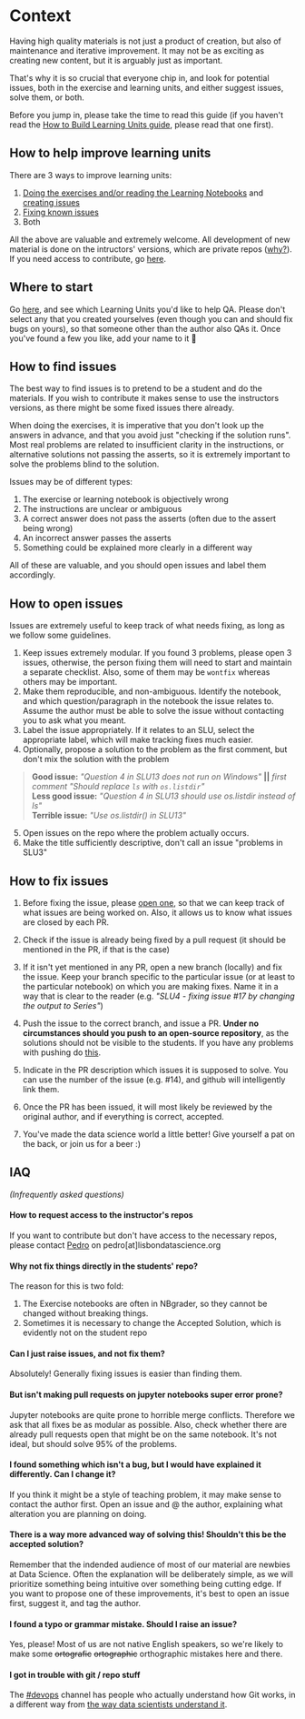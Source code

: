 # Context 

Having high quality materials is not just a product of creation, but also of maintenance and iterative improvement. It may not be as exciting as creating new content, but it is arguably just as important. 

That's why it is so crucial that everyone chip in, and look for potential issues, both in the exercise and learning units, and either suggest issues, solve them, or both. 

Before you jump in, please take the time to read this guide (if you haven't read the [How to Build Learning Units guide](https://github.com/LDSSA/wiki/wiki/How-to-build-Learning-Units), please read that one first).

## How to help improve learning units 
There are 3 ways to improve learning units: 
1. [Doing the exercises and/or reading the Learning Notebooks](https://github.com/LDSSA/wiki/wiki/How-to-help-improve-the-materials#how-to-find-issues) and [creating issues](https://github.com/LDSSA/wiki/wiki/How-to-help-improve-the-materials#how-to-open-issues)
2. [Fixing known issues](https://github.com/LDSSA/wiki/wiki/How-to-help-improve-the-materials#how-to-fix-issues) 
3. Both

All the above are valuable and extremely welcome. All development of new material is done on the intructors' versions, which are private repos ([why?](https://github.com/LDSSA/wiki/wiki/How-to-help-improve-the-materials#why-not-fix-things-directly-in-the-students-repo)). If you need access to contribute, go [here](https://github.com/LDSSA/wiki/wiki/How-to-help-improve-the-materials#how-to-request-access-to-the-instructors-repos). 

## Where to start 
Go [here](https://docs.google.com/spreadsheets/d/1E_r65ZLUwbtDwbdoSyuU4S2fC17kvRpezRUl-XyU4c4/edit#gid=0), and see which Learning Units you'd like to help QA. Please don't select any that you created yourselves (even though you can and should fix bugs on yours), so that someone other than the author also QAs it. Once you've found a few you like, add your name to it 🥇   

## How to find issues 
The best way to find issues is to pretend to be a student and do the materials. If you wish to contribute it makes sense to use the instructors versions, as there might be some fixed issues there already. 

When doing the exercises, it is imperative that you don't look up the answers in advance, and that you avoid just "checking if the solution runs". Most real problems are related to insufficient clarity in the instructions, or alternative solutions not passing the asserts, so it is extremely important to solve the problems blind to the solution.  

Issues may be of different types: 
1. The exercise or learning notebook is objectively wrong
2. The instructions are unclear or ambiguous 
3. A correct answer does not pass the asserts (often due to the assert being wrong)
4. An incorrect answer passes the asserts 
5. Something could be explained more clearly in a different way 

All of these are valuable, and you should open issues and label them accordingly. 

## How to open issues 
Issues are extremely useful to keep track of what needs fixing, as long as we follow some guidelines. 

1. Keep issues extremely modular. If you found 3 problems, please open 3 issues, otherwise, the person fixing them will need to start and maintain a separate checklist. Also, some of them may be `wontfix` whereas others may be important. 
2. Make them reproducible, and non-ambiguous. Identify the notebook, and which question/paragraph in the notebook the issue relates to. Assume the author must be able to solve the issue without contacting you to ask what you meant. 
3. Label the issue appropriately. If it relates to an SLU, select the appropriate label, which will make tracking fixes much easier. 
4. Optionally, propose a solution to the problem as the first comment, but don't mix the solution with the problem 
> **Good issue:** _"Question 4 in SLU13 does not run on Windows"_ **||** _first comment "Should replace `ls` with `os.listdir`"_  
> **Less good issue:** _"Question 4 in SLU13 should use os.listdir instead of ls"_  
> **Terrible issue:** _"Use os.listdir() in SLU13"_  
5. Open issues on the repo where the problem actually occurs. 
6. Make the title sufficiently descriptive, don't call an issue "problems in SLU3" 

## How to fix issues 

1. Before fixing the issue, please [open one](https://github.com/LDSSA/wiki/wiki/How-to-help-improve-the-materials#how-to-fix-issues), so that we can keep track of what issues are being worked on. Also, it allows us to know what issues are closed by each PR. 

2. Check if the issue is already being fixed by a pull request (it should be mentioned in the PR, if that is the case) 

3. If it isn't yet mentioned in any PR, open a new branch (locally) and fix the issue. Keep your branch specific to the particular issue (or at least to the particular notebook) on which you are making fixes. Name it in a way that is clear to the reader (e.g. _"SLU4 - fixing issue #17 by changing the output to Series"_)

4. Push the issue to the correct branch, and issue a PR. **Under no circumstances should you push to an open-source repository**, as the solutions should not be visible to the students. If you have any problems with pushing do [this](https://github.com/LDSSA/wiki/wiki/How-to-help-improve-the-materials#how-to-request-access-to-the-instructors-repos). 

5. Indicate in the PR description which issues it is supposed to solve. You can use the number of the issue (e.g. #14), and github will intelligently link them.
 
6. Once the PR has been issued, it will most likely be reviewed by the original author, and if everything is correct, accepted. 

7. You've made the data science world a little better! Give yourself a pat on the back, or join us for a beer :) 

## IAQ 
_(Infrequently asked questions)_

#### How to request access to the instructor's repos 
If you want to contribute but don't have access to the necessary repos, please contact [Pedro](https://github.com/PedroGFonseca/) on pedro[at]lisbondatascience.org

#### Why not fix things directly in the students' repo? 
The reason for this is two fold: 
1. The Exercise notebooks are often in NBgrader, so they cannot be changed without breaking things.
2. Sometimes it is necessary to change the Accepted Solution, which is evidently not on the student repo 
 
#### Can I just raise issues, and not fix them? 
Absolutely! Generally fixing issues is easier than finding them. 

#### But isn't making pull requests on jupyter notebooks super error prone? 
Jupyter notebooks are quite prone to horrible merge conflicts. Therefore we ask that all fixes be as modular as possible. Also, check whether there are already pull requests open that might be on the same notebook. It's not ideal, but should solve 95% of the problems. 

#### I found something which isn't a bug, but I would have explained it differently. Can I change it? 
If you think it might be a style of teaching problem, it may make sense to contact the author first. Open an issue and @ the author, explaining what alteration you are planning on doing.

#### There is a way more advanced way of solving this! Shouldn't this be the accepted solution?
Remember that the indended audience of most of our material are newbies at Data Science. Often the explanation will be deliberately simple, as we will prioritize something being intuitive over something being cutting edge. 
If you want to propose one of these improvements, it's best to open an issue first, suggest it, and tag the author. 

#### I found a typo or grammar mistake. Should I raise an issue? 
Yes, please! Most of us are not native English speakers, so we're likely to make some ~~ortografic~~ ~~ortographic~~ orthographic mistakes here and there. 

#### I got in trouble with git / repo stuff
The [#devops](https://ldsacademy.slack.com/messages/C9YRC295X) channel has people who actually understand how Git works, in a different way from [the way data scientists understand it]( https://xkcd.com/1597/). 
